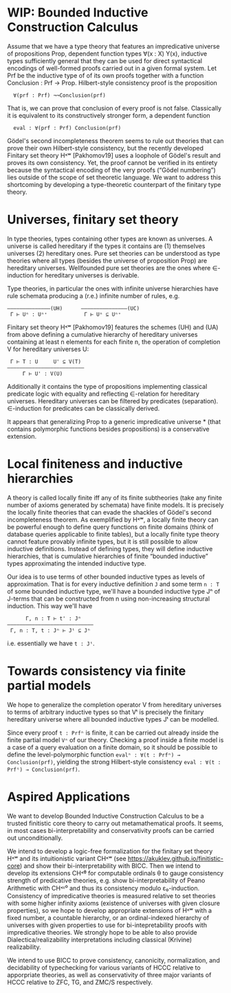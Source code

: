 WIP: Bounded Inductive Construction Calculus
============================================

Assume that we have a type theory that features an impredicative universe of propositions Prop, dependent function types ∀(x : X) Y(x), inductive types sufficiently general that they can be used for direct syntactical encodings of well-formed proofs carried out in a given formal system. Let Prf be the inductive type of of its own proofs together with a function Conclusion : Prf → Prop. Hilbert-style consistency proof is the proposition
```
  ∀(prf : Prf) ¬¬Conclusion(prf)
```
That is, we can prove that conclusion of every proof is not false. Classically it is equivalent to its constructively stronger form, a dependent function
```
  eval : ∀(prf : Prf) Conclusion(prf)
```

Gödel's second incompleteness theorem seems to rule out theories that can prove their own Hilbert-style consistency, but the recently developed Finitary set theory H˂ʷ [Pakhomov19] uses a loophole of Gödel's result and proves its own consistency. Yet, the proof cannot be verified in its entirety because the syntactical encoding of the very proofs (“Gödel numbering”) lies outside of the scope of set theoretic language. We want to address this shortcoming by developing a type-theoretic counterpart of the finitary type theory.


# Universes, finitary set theory

In type theories, types containing other types are known as universes. A universe is called hereditary if the types it contains are (1) themselves universes (2) hereditary ones. Pure set theories can be understood as type theories where all types (besides the universe of proposition Prop) are hereditary universes. Wellfounded pure set theories are the ones where ∈-induction for hereditary universes is derivable.

Type theories, in particular the ones with infinite universe hierarchies have rule schemata producing a (r.e.) infinite number of rules, e.g. 
```
–––––————–––––(UH)      –——––––————–––—(UC)
 Γ ⊢ Uⁿ : Uⁿ⁺            Γ ⊢ Uⁿ ⊆ Uⁿ⁺
```
Finitary set theory H˂ʷ [Pakhomov19] features the schemes (UH) and (UA) from above defining a cumulative hierarchy of hereditary universes containing at least n elements for each finite n, the operation of completion V for hereditary universes U:
```
 Γ ⊢ T : U     U' ⊆ V(T)
–––––————––––––––————–––—
     Γ ⊢ U' : V(U)
```

Additionally it contains the type of propositions implementing classical predicate logic with equality and reflecting ∈-relation for hereditary universes. Hereditary universes can be filtered by predicates (separation). ∈-induction for predicates can be classically derived.

It appears that generalizing Prop to a generic impredicative universe * (that contains polymorphic functions besides propositions) is a conservative extension.


# Local finiteness and inductive hierarchies

A theory is called locally finite iff any of its finite subtheories (take any finite number of axioms generated by schemata) have finite models. It is precisely the locally finite theories that can evade the shackles of Gödel's second incompleteness theorem. As exemplified by H˂ʷ, a locally finite theory can be powerful enough to define query functions on finite domains (think of database queries applicable to finite tables), but a locally finite type theory cannot feature provably infinite types, but it is still possible to allow inductive definitions. Instead of defining types, they will define inductive hierarchies, that is cumulative hierarchies of finite “bounded inductive” types approximating the intended inductive type.

Our idea is to use terms of other bounded inductive types as levels of approximation. That is for every inductive definition `J` and some term `n : T` of some bounded inductive type, we'll have a bounded inductive type Jⁿ of J-terms that can be constructed from n using non-increasing structural induction. This way we'll have
```
      Γ, n : T ⊢ t' : Jⁿ
––––––––––––––––––––––——————
 Γ, n : T, t : Jⁿ ⊢ Jᵗ ⊆ Jⁿ
```
i.e. essentially we have `t : Jᵗ`.


# Towards consistency via finite partial models

We hope to generalize the completion operator V from hereditary universes to terms of arbitrary inductive types so that Vᵗ is precisely the finitary hereditary universe where all bounded inductive types Jᵗ can be modelled.

Since every proof `t : Prfⁿ` is finite, it can be carried out already inside the finite partial model `Vⁿ` of our theory. Checking a proof inside a finite model is a case of a query evaluation on a finite domain, so it should be possible to define the level-polymorphic function `evalⁿ : ∀(t : Prfⁿ) → Conclusion(prf)`, yielding the strong Hilbert-style consistency `eval : ∀(t : Prfᵗ) → Conclusion(prf)`.

# Aspired Applications

We want to develop Bounded Inductive Construction Calculus to be a trusted finitistic core theory to carry out metamathematical proofs. It seems, in most cases bi-interpretability and conservativity proofs can be carried out unconditionally.

We intend to develop a logic-free formalization for the finitary set theory H˂ʷ and its intuitionistic variant CH˂ʷ (see https://akuklev.github.io/finitistic-core) and show their bi-interpretability with BICC. Then we intend to develop its extensions CH˂ᶿ for computable ordinals θ to gauge consistency strength of predicative theories, e.g. show bi-interpretability of Peano Arithmetic with CH˂ᵋ⁰ and thus its consistency modulo ε₀-induction. Consistency of impredicative theories is measured relative to set theories with some higher infinity axioms (existence of universes with given closure properties), so we hope to develop appropriate extensions of H˂ʷ with a fixed number, a countable hierarchy, or an ordinal-indexed hierarchy of universes with given properties to use for bi-intepretability proofs with impredicative theories. We strongly hope to be able to also provide Dialectica/realizability interpretations including classical (Krivine) realizability.

We intend to use BICC to prove consistency, canonicity, normalization, and decidability of typechecking for various variants of HCCC relative to apporpriate theories, as well as conservativity of three major variants of HCCC relative to ZFC, TG, and ZMC/S respectively.
